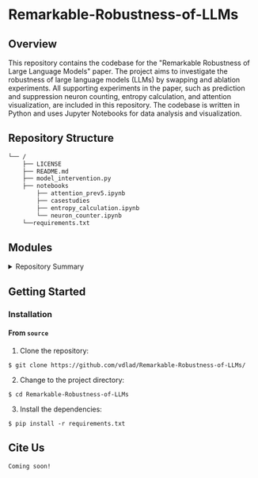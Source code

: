# Remarkable-Robustness-of-LLMs
## Overview

This repository contains the codebase for the "Remarkable Robustness of Large Language Models" paper. The project aims to investigate the robustness of large language models (LLMs) by swapping and ablation experiments. All supporting experiments in the paper, such as prediction and suppression neuron counting, entropy calculation, and attention visualization, are included in this repository. The codebase is written in Python and uses Jupyter Notebooks for data analysis and visualization.

## Repository Structure

```sh
└── /
    ├── LICENSE
    ├── README.md
    ├── model_intervention.py
    ├── notebooks
        ├── attention_prev5.ipynb
        ├── casestudies
        ├── entropy_calculation.ipynb
        └── neuron_counter.ipynb
    └──requirements.txt
```

## Modules

<details closed><summary>Repository Summary</summary>

| File                                                                                                                                    | Summary                                                                                                                                                                                                                                                                                                                                                                                                                                                                                                                                           |
|-----------------------------------------------------------------------------------------------------------------------------------------|---------------------------------------------------------------------------------------------------------------------------------------------------------------------------------------------------------------------------------------------------------------------------------------------------------------------------------------------------------------------------------------------------------------------------------------------------------------------------------------------------------------------------------------------------|
| [model_intervention.py](https://github.com/vdlad/Remarkable-Robustness-of-LLMs/blob/master/model_intervention.py)                       | Carry out layer swapping and ablation experiments on any model supported by TransformerLens. Computes metrics and conducts interventions to study model behavior and performance and saves to dataframe.                                                                                                                                                                                                                                                                          |
| [requirements.txt](https://github.com/vdlad/Remarkable-Robustness-of-LLMs/blob/master/requirements.txt)                                 | Package requirements for the repository                                                                                                                                                                                                                                                                                                                                                                                                                                                                                                           |
| [neuron_counter.ipynb](https://github.com/vdlad/Remarkable-Robustness-of-LLMs/blob/master/notebooks/neuron_counter.ipynb)               | Determine the number of prediction and suppression neurons in any model supported by TransformerLens                                                                                                                                                                                             |
| [entropy_calculation.ipynb](https://github.com/vdlad/Remarkable-Robustness-of-LLMs/blob/master/notebooks/entropy_calculation.ipynb)     | Use the [LogitLens](https://www.lesswrong.com/posts/AcKRB8wDpdaN6v6ru/interpreting-gpt-the-logit-lens) technique but then takes the entropy to see the entropy of the model change through the layers.                                                                                                                                                                                              |
| [attention_prev5.ipynb](https://github.com/vdlad/Remarkable-Robustness-of-LLMs/blob/master/notebooks/attention_prev5.ipynb)             | Uses TransformerLens to determine the mean attention on the previous 5 tokens of any input. |
| [subjoiner_heads.ipynb](https://github.com/vdlad/Remarkable-Robustness-of-LLMs/blob/master/notebooks/casestudies/subjoiner_heads.ipynb) | Code for discovering subjoiner heads in language models. A subjoiner head is an attention head responsible for predicting the next token in multi-token words. |
| [probe_neurons.ipynb](https://github.com/vdlad/Remarkable-Robustness-of-LLMs/blob/master/notebooks/casestudies/probe_neurons.ipynb)     |  Probe individual neurons (which you can determine by find_neurons) by training a probe on the activations of the MLP output. It compares individual probes against an ensemble of probes to show that neurons work together to achieve their accuracy, even outperforming the mean model accuracy with the right ensemble.|
| [find_neurons.ipynb](https://github.com/vdlad/Remarkable-Robustness-of-LLMs/blob/master/notebooks/casestudies/find_neurons.ipynb)       | Find the relevant neurons to probe by looking at the product of the unembedding matrix and the output weights of the MLPs.                                                                                                            |

</details>

## Getting Started


### Installation

#### From `source`

1. Clone the repository:

```console
$ git clone https://github.com/vdlad/Remarkable-Robustness-of-LLMs/
```

2. Change to the project directory:

```console
$ cd Remarkable-Robustness-of-LLMs
```

3. Install the dependencies:

```console
$ pip install -r requirements.txt
```

## Cite Us 
```console
Coming soon!
```




